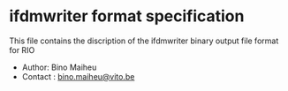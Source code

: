 ifdmwriter format specification
================================

This file contains the discription of the ifdmwriter binary output file format for RIO

* Author: Bino Maiheu
* Contact : bino.maiheu@vito.be

